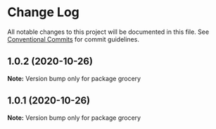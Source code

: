 # Change Log

All notable changes to this project will be documented in this file.
See [Conventional Commits](https://conventionalcommits.org) for commit guidelines.

## 1.0.2 (2020-10-26)

**Note:** Version bump only for package grocery





## 1.0.1 (2020-10-26)

**Note:** Version bump only for package grocery
